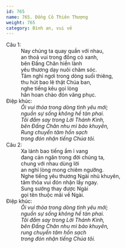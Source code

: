 ```yaml
---
id: 765
name: 765. Đồng Cỏ Thiên Thượng
weight: 765
category: Bình an, vui vẻ
---
```

<dl><dt>Câu 1:</dt><dd data-verse="1">Nay chúng ta quay quần với nhau, <br/>an thoả vui trong đồng cỏ xanh, <br/>bên Đấng Chăn hiền lành <br/>yêu thương dạy nuôi chăm sóc. <br/>Tâm nghỉ ngơi trong dòng suối thiêng, <br/>thu hút bao lẽ thật Chúa ban, <br/>nghe tiếng kêu gọi lòng <br/>hân hoan chào đón vâng phục. </dd><dt>Điệp khúc:</dt><dd data-chorus="1"><em>Ôi vui thỏa trong dòng tình yêu mới; <br/>nguồn sự sống không hề tàn phai. <br/>Tôi đắm say trong Lời Thánh Kinh, <br/>bên Đấng Chăn nhu mì bảo khuyên, <br/>Rung chuyển tâm hồn sạch <br/>trong đón nhận tiếng Chúa tôi. </em></dd><dt>Câu 2:</dt><dd data-verse="2">Xa lánh bao tiếng ầm ỉ vang <br/>đang cản ngăn trong đời chúng ta, <br/>chung với nhau dùng lời <br/>an nghỉ lòng mong chiêm ngưỡng. <br/>Nghe tiếng yêu thương Ngài nhủ khuyên, <br/>tâm thỏa vui đón nhận lấy ngay. <br/>Sung sướng thay được Ngài <br/>gọi tên thuộc mãi về Ngài. </dd><dt>Điệp khúc:</dt><dd data-chorus="1"><em>Ôi vui thỏa trong dòng tình yêu mới; <br/>nguồn sự sống không hề tàn phai. <br/>Tôi đắm say trong Lời Thánh Kinh, <br/>bên Đấng Chăn nhu mì bảo khuyên, <br/>rung chuyển tâm hồn sạch <br/>trong đón nhận tiếng Chúa tôi. </em></dd></dl>
